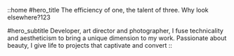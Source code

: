 ::home
#hero_title
The efficiency of one, the talent of three. Why look elsewhere?123

#hero_subtitle
Developer, art director and photographer, I fuse technicality and aestheticism to bring a unique dimension to my work. Passionate about beauty, I give life to projects that captivate and convert
::
